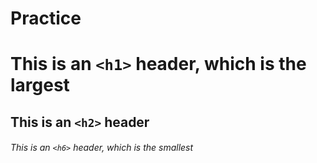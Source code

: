 # Practice

# This is an `<h1>` header, which is the largest
## This is an `<h2>` header
###### This is an `<h6>` header, which is the smallest
